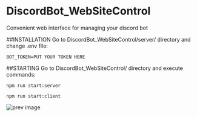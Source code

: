# DiscordBot_WebSiteControl
Convenient web interface for managing your discord bot


##INSTALLATION
Go to DiscordBot_WebSiteControl/server/ directory and change .env file:
```
BOT_TOKEN=PUT YOUR TOKEN HERE
```

##STARTING
Go to DiscordBot_WebSiteControl/ directory and execute commands:

```
npm run start:server
```

```
npm run start:client
```

![prev image](https://cdn.discordapp.com/attachments/688663384727748668/894150030397689896/Screenshot_5.png)
